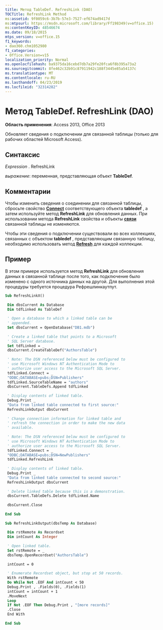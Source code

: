 ```yaml
---
title: Метод TableDef. RefreshLink (DAO)
TOCTitle: RefreshLink Method
ms:assetid: 9f0059c6-3b7b-57e3-7527-ef674ad9417d
ms:mtpsurl: https://msdn.microsoft.com/library/Ff198349(v=office.15)
ms:contentKeyID: 48546674
ms.date: 09/18/2015
mtps_version: v=office.15
f1_keywords:
- dao360.chm1052980
f1_categories:
- Office.Version=v15
localization_priority: Normal
ms.openlocfilehash: ba9375da16cebd7db7a29fe20fca6f8b395a73a2
ms.sourcegitcommit: 8fe462c32b91c87911942c188f3445e85a54137c
ms.translationtype: MT
ms.contentlocale: ru-RU
ms.lasthandoff: 04/23/2019
ms.locfileid: "32314282"
---
```

# <a name="tabledefrefreshlink-method-dao"></a>Метод TableDef. RefreshLink (DAO)

**Область применения**: Access 2013, Office 2013
 
Обновляет сведения о подключении для связанной таблицы (только для рабочих областей Microsoft Access).

## <a name="syntax"></a>Синтаксис

*Expression* . RefreshLink

*выражение*: переменная, представляющая объект **TableDef**.

## <a name="remarks"></a>Комментарии

Чтобы изменить сведения о соединении для связанной таблицы, сбросьте свойство **[Connect](connection-connect-property-dao.md)** соответствующего объекта **tabledef** , а затем используйте метод **RefreshLink** для обновления данных. При использовании метода **RefreshLink** свойства и объекты **[связи](relation-object-dao.md)** связанной таблицы не изменяются.

Чтобы эти сведения о подключении существовали во всех коллекциях, связанных с объектом **tabledef** , представляющим связанную таблицу, необходимо использовать метод **[Refresh](tabledefs-refresh-method-dao.md)** для каждой коллекции.

## <a name="example"></a>Пример

В этом примере используется метод **RefreshLink** для обновления данных в связанной таблице после того, как подключение было изменено с одного источника данных на другой. Для выполнения этой процедуры требуется процедура Рефрешлинкаутпут.

```vb 
Sub RefreshLinkX() 
 
 Dim dbsCurrent As Database 
 Dim tdfLinked As TableDef 
 
 ' Open a database to which a linked table can be 
 ' appended. 
 Set dbsCurrent = OpenDatabase("DB1.mdb") 
 
 ' Create a linked table that points to a Microsoft 
 ' SQL Server database. 
 Set tdfLinked = _ 
 dbsCurrent.CreateTableDef("AuthorsTable") 
 
 ' Note: The DSN referenced below must be configured to 
 ' use Microsoft Windows NT Authentication Mode to 
 ' authorize user access to the Microsoft SQL Server. 
 tdfLinked.Connect = _ 
 "ODBC;DATABASE=pubs;DSN=Publishers" 
 tdfLinked.SourceTableName = "authors" 
 dbsCurrent.TableDefs.Append tdfLinked 
 
 ' Display contents of linked table. 
 Debug.Print _ 
 "Data from linked table connected to first source:" 
 RefreshLinkOutput dbsCurrent 
 
 ' Change connection information for linked table and 
 ' refresh the connection in order to make the new data 
 ' available. 
 
 ' Note: The DSN referenced below must be configured to 
 ' use Microsoft Windows NT Authentication Mode to 
 ' authorize user access to the Microsoft SQL Server. 
 tdfLinked.Connect = _ 
 "ODBC;DATABASE=pubs;DSN=NewPublishers" 
 tdfLinked.RefreshLink 
 
 ' Display contents of linked table. 
 Debug.Print _ 
 "Data from linked table connected to second source:" 
 RefreshLinkOutput dbsCurrent 
 
 ' Delete linked table because this is a demonstration. 
 dbsCurrent.TableDefs.Delete tdfLinked.Name 
 
 dbsCurrent.Close 
 
End Sub 
 
Sub RefreshLinkOutput(dbsTemp As Database) 
 
 Dim rstRemote As Recordset 
 Dim intCount As Integer 
 
 ' Open linked table. 
 Set rstRemote = _ 
 dbsTemp.OpenRecordset("AuthorsTable") 
 
 intCount = 0 
 
 ' Enumerate Recordset object, but stop at 50 records. 
 With rstRemote 
 Do While Not .EOF And intCount < 50 
 Debug.Print , .Fields(0), .Fields(1) 
 intCount = intCount + 1 
 .MoveNext 
 Loop 
 If Not .EOF Then Debug.Print , "[more records]" 
 .Close 
 End With 
 
End Sub 
 
```


